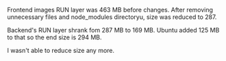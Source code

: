 Frontend images RUN layer was 463 MB before changes.
After removing unnecessary files and node_modules directoryu, size was reduced to 287.

Backend's RUN layer shrank fom 287 MB to 169 MB. Ubuntu added 125 MB to that so the end size is 294 MB.

I wasn't able to reduce size any more. 
